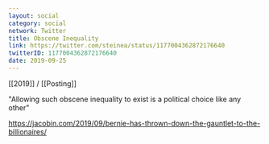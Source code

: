 ```yaml
---
layout: social
category: social
network: Twitter
title: Obscene Inequality
link: https://twitter.com/steinea/status/1177004362872176640
twitterID: 1177004362872176640
date: 2019-09-25
---
```


[[2019]] / [[Posting]]

"Allowing such obscene inequality to exist is a political choice like any other"

<https://jacobin.com/2019/09/bernie-has-thrown-down-the-gauntlet-to-the-billionaires/>
